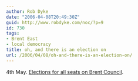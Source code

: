 ```yaml
---
author: Rob Dyke
date: "2006-04-08T20:49:30Z"
guid: http://www.robdyke.com/noc/?p=9
id: 730
tags:
- Brent East
- local democracy
title: oh, and there is an election on
url: /2006/04/08/oh-and-there-is-an-election-on/
---
```

4th May. [Elections for all seats on Brent Council](http://www.brent.gov.uk/elections.nsf/2f123bcc3c5e238c80256ad20034644f/c79c7458ee53559f802570a8004a5b12?OpenDocument).